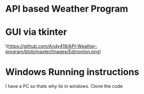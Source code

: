 # API based Weather Program
# GUI via tkinter
!(https://github.com/Andy419/API-Weather-program/blob/master/Images/Edmonton.png)
# Windows Running instructions
I have a PC so thats why its in windows. Clone the code
